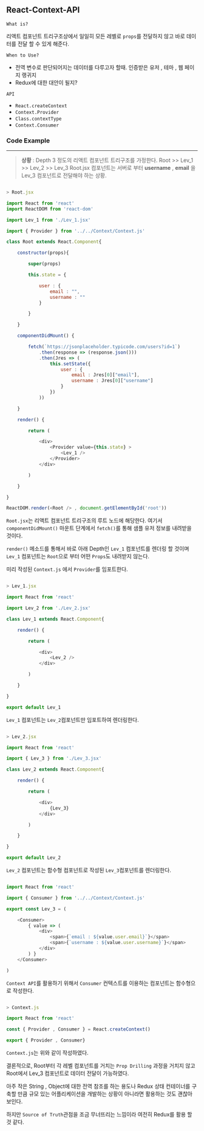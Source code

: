 ## React-Context-API

`What is?`

리액트 컴포넌트 트리구조상에서 일일히 모든 레벨로 `props`를 전달하지 않고 바로 데이터를 전달 할 수 있게 해준다.

`When to Use?`

- 전역 변수로 판단되어지는 데이터를 다루고자 할때. 인증받은 유저 , 테마 , 웹 페이지 랭귀지  
- Redux에 대한 대안이 될지?

`API`

- `React.createContext`
- `Context.Provider`
- `Class.contextType`
- `Context.Consumer`

### Code Example

<hr />

> **상황** : Depth 3 정도의 리액트 컴포넌트 트리구조를 가정한다. Root >> Lev_1 >> Lev_2 >> Lev_3
Root.jsx 컴포넌트는 서버로 부터 **username** , **email** 을 Lev_3 컴포넌트로 전달해야 하는 상황.



```javascript

> Root.jsx

import React from 'react'
import ReactDOM from 'react-dom'

import Lev_1 from './Lev_1.jsx'

import { Provider } from '../../Context/Context.js'

class Root extends React.Component{

    constructor(props){

        super(props)

        this.state = {

            user : {
                email : "",
                username : ""
            }

        }

    }

    componentDidMount() {

        fetch(`https://jsonplaceholder.typicode.com/users?id=1`)
            .then(response => (response.json()))
            .then(Jres => (
                this.setState({
                    user : {
                        email : Jres[0]["email"],
                        username : Jres[0]["username"]
                    }
                })
            ))

    }

    render() {

        return (

            <div>
                <Provider value={this.state} >
                    <Lev_1 />
                </Provider>
            </div>

        )

    }

}

ReactDOM.render(<Root /> , document.getElementById('root'))

```

`Root.jsx`는 리액트 컴포넌트 트리구조의 루트 노드에 해당한다. 여기서 `componentDidMount()` 마운트 단계에서 `fetch()`를 통해 샘플 유저 정보를 내려받을 것이다.

`render()` 메소드를 통해서 바로 아래 Depth인 `Lev_1` 컴포넌트를 렌더링 할 것이며 `Lev_1` 컴포넌트는 `Root`으로 부터 어떤 `Props`도 내려받지 않는다.

미리 작성된 `Context.js` 에서 `Provider`를 임포트한다.

```javascript

> Lev_1.jsx

import React from 'react'

import Lev_2 from './Lev_2.jsx'

class Lev_1 extends React.Component{

    render() {

        return (

            <div>
                <Lev_2 />
            </div>

        )

    }

}

export default Lev_1

```

`Lev_1` 컴포넌트는 `Lev_2`컴포넌트만 임포트하여 렌더링한다.

```javascript

> Lev_2.jsx

import React from 'react'

import { Lev_3 } from './Lev_3.jsx'

class Lev_2 extends React.Component{

    render() {

        return (

            <div>
                {Lev_3}
            </div>

        )

    }

}

export default Lev_2

```

`Lev_2` 컴포넌트는 함수형 컴포넌트로 작성된 `Lev_3`컴포넌트를 렌더링한다.

```javascript

import React from 'react'

import { Consumer } from '../../Context/Context.js'

export const Lev_3 = (

    <Consumer>
        { value => (
            <div>
                <span>{`email : ${value.user.email}`}</span>
                <span>{`username : ${value.user.username}`}</span>
            </div>
        ) }
    </Consumer>

)

```

`Context API`를 활용하기 위해서 `Consumer` 컨텍스트를 이용하는 컴포넌트는 함수형으로 작성한다.

```javascript

> Context.js

import React from 'react'

const { Provider , Consumer } = React.createContext()

export { Provider , Consumer}

```

`Context.js`는 위와 같이 작성하였다.

결론적으로, Root부터 각 레벨 컴포넌트를 거치는 `Prop Drilling` 과정을 거치지 않고 Root에서 Lev_3 컴포넌트로 데이터 전달이 가능하였다.

아주 작은 String , Object에 대한 전역 참조를 하는 용도나 Redux 상태 컨테이너를 구축할 만큼 규모 있는 어플리케이션을 개발하는 상황이 아니라면
활용하는 것도 괜찮아 보인다.

하지만 `Source of Truth`관점을 조금 무너뜨리는 느낌이라 여전히 Redux를 활용 할 것 같다.

